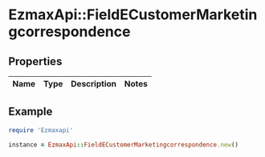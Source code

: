 # EzmaxApi::FieldECustomerMarketingcorrespondence

## Properties

| Name | Type | Description | Notes |
| ---- | ---- | ----------- | ----- |

## Example

```ruby
require 'Ezmaxapi'

instance = EzmaxApi::FieldECustomerMarketingcorrespondence.new()
```

